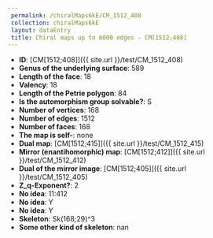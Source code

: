 ```yaml
--- 
 permalink: /chiralMaps6kE/CM_1512_408 
 collection: chiralMaps6kE
 layout: dataEntry
 title: Chiral maps up to 6000 edges - CM[1512;408]
---
```


- **ID**: [CM[1512;408]]({{ site.url }}/test/CM_1512_408)
- **Genus of the underlying surface**: 589
- **Length of the face**: 18
- **Valency**: 18
- **Length of the Petrie polygon**: 84
- **Is the automorphism group solvable?**: S
- **Number of vertices**: 168
- **Number of edges**: 1512
- **Number of faces**: 168
- **The map is self-**: none
- **Dual map**: [CM[1512;415]]({{ site.url }}/test/CM_1512_415)
- **Mirror (enantihomorphic) map**: [CM[1512;412]]({{ site.url }}/test/CM_1512_412)
- **Dual of the mirror image**: [CM[1512;405]]({{ site.url }}/test/CM_1512_405)
- **Z_q-Exponent?**: 2
- **No idea**:  11:412
- **No idea**: Y
- **No idea**: Y
- **Skeleton**: Sk(168;29)^3
- **Some other kind of skeleton**: nan
